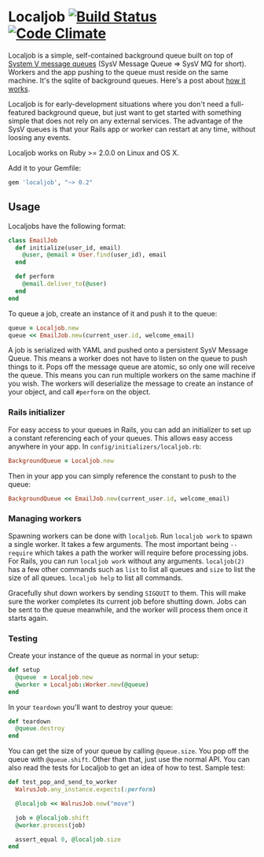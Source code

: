 # Localjob [![Build Status](https://travis-ci.org/Sirupsen/localjob.png?branch=master)](https://travis-ci.org/Sirupsen/localjob) [![Code Climate](https://codeclimate.com/github/Sirupsen/localjob.png)](https://codeclimate.com/github/Sirupsen/localjob)

Localjob is a simple, self-contained background queue built on top of [System V
message queues][sysv] (SysV Message Queue => SysV MQ for short). Workers and the
app pushing to the queue must reside on the same machine. It's the sqlite of
background queues. Here's a post about [how it works][blog].

Localjob is for early-development situations where you don't need a
full-featured background queue, but just want to get started with something
simple that does not rely on any external services. The advantage of the SysV
queues is that your Rails app or worker can restart at any time, without loosing
any events.

Localjob works on Ruby >= 2.0.0 on Linux and OS X.

Add it to your Gemfile:

```ruby
gem 'localjob', "~> 0.2"
```

## Usage

Localjobs have the following format:

```ruby
class EmailJob
  def initialize(user_id, email)
    @user, @email = User.find(user_id), email
  end

  def perform
    @email.deliver_to(@user)
  end
end
```

To queue a job, create an instance of it and push it to the queue:

```ruby
queue = Localjob.new
queue << EmailJob.new(current_user.id, welcome_email)
```

A job is serialized with YAML and pushed onto a persistent SysV Message Queue.
This means a worker does not have to listen on the queue to push things to it.
Pops off the message queue are atomic, so only one will receive the queue. This
means you can run multiple workers on the same machine if you wish. The workers
will deserialize the message to create an instance of your object, and call
`#perform` on the object.

### Rails initializer

For easy access to your queues in Rails, you can add an initializer to set up a
constant referencing each of your queues. This allows easy access anywhere in
your app. In `config/initializers/localjob.rb`:

```ruby
BackgroundQueue = Localjob.new
```

Then in your app you can simply reference the constant to push to the queue:

```ruby
BackgroundQueue << EmailJob.new(current_user.id, welcome_email)
```

### Managing workers

Spawning workers can be done with `localjob`. Run `localjob work` to spawn a
single worker. It takes a few arguments. The most important being `--require`
which takes a path the worker will require before processing jobs. For Rails,
you can run `localjob work` without any arguments. `localjob(2)` has a few other
commands such as `list` to list all queues and `size` to list the size of all
queues. `localjob help` to list all commands.

Gracefully shut down workers by sending `SIGQUIT` to them. This will make sure
the worker completes its current job before shutting down. Jobs can be sent to
the queue meanwhile, and the worker will process them once it starts again.

### Testing

Create your instance of the queue as normal in your setup:

```ruby
def setup
  @queue  = Localjob.new
  @worker = Localjob::Worker.new(@queue)
end
```

In your `teardown` you'll want to destroy your queue:

```ruby
def teardown
  @queue.destroy
end
```

You can get the size of your queue by calling `@queue.size`. You pop off the
queue with `@queue.shift`. Other than that, just use the normal API. You can
also read the tests for Localjob to get an idea of how to test. Sample test:

```ruby
def test_pop_and_send_to_worker
  WalrusJob.any_instance.expects(:perform)

  @localjob << WalrusJob.new("move")

  job = @localjob.shift
  @worker.process(job)

  assert_equal 0, @localjob.size
end
```

[sysv]: http://man7.org/linux/man-pages/man7/svipc.7.html
[blog]: http://sirupsen.com/unix-background-queue/
